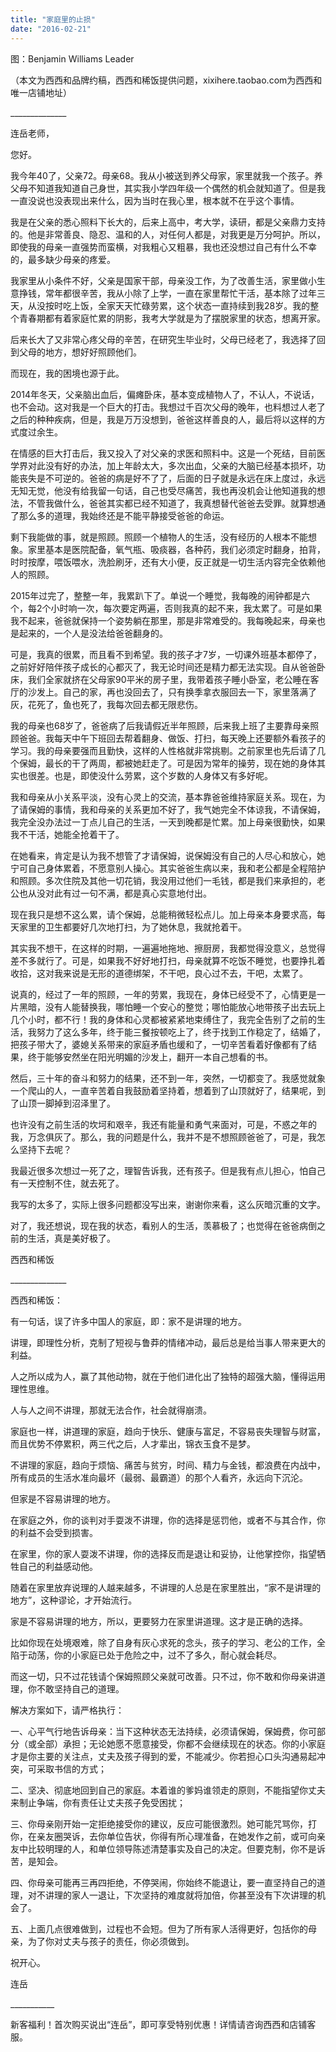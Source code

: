```yaml
---
title: "家庭里的止损"
date: "2016-02-21"
---
```


图：Benjamin Williams Leader

（本文为西西和品牌约稿，西西和稀饭提供问题，xixihere.taobao.com为西西和唯一店铺地址）

\_\_\_\_\_\_\_\_\_\_\_\_\_\_

连岳老师，

您好。

我今年40了，父亲72。母亲68。我从小被送到养父母家，家里就我一个孩子。养父母不知道我知道自己身世，其实我小学四年级一个偶然的机会就知道了。但是我一直没说也没表现出来什么，因为当时在我心里，根本就不在乎这个事情。

我是在父亲的悉心照料下长大的，后来上高中，考大学，读研，都是父亲鼎力支持的。他是非常善良、隐忍、温和的人，对任何人都是，对我更是万分呵护。所以，即使我的母亲一直强势而蛮横，对我粗心又粗暴，我也还没想过自己有什么不幸的，最多缺少母亲的疼爱。

我家里从小条件不好，父亲是国家干部，母亲没工作，为了改善生活，家里做小生意挣钱，常年都很辛苦，我从小除了上学，一直在家里帮忙干活，基本除了过年三天，从没按时吃上饭，全家天天忙碌劳累，这个状态一直持续到我28岁。我的整个青春期都有着家庭忙累的阴影，我考大学就是为了摆脱家里的状态，想离开家。

后来长大了又非常心疼父母的辛苦，在研究生毕业时，父母已经老了，我选择了回到父母的地方，想好好照顾他们。  
  

而现在，我的困境也源于此。

  
2014年冬天，父亲脑出血后，偏瘫卧床，基本变成植物人了，不认人，不说话，也不会动。这对我是一个巨大的打击。我想过千百次父母的晚年，也料想过人老了之后的种种疾病，但是，我是万万没想到，爸爸这样善良的人，最后将以这样的方式度过余生。

在情感的巨大打击后，我又投入了对父亲的求医和照料中。这是一个死结，目前医学界对此没有好的办法，加上年龄太大，多次出血，父亲的大脑已经基本损坏，功能丧失是不可逆的。爸爸的病是好不了了，后面的日子就是永远在床上度过，永远无知无觉，他没有给我留一句话，自己也受尽痛苦，我也再没机会让他知道我的想法，不管我做什么，爸爸其实都已经不知道了，我真想替代爸爸去受罪。就算想通了那么多的道理，我始终还是不能平静接受爸爸的命运。

  
剩下我能做的事，就是照顾。照顾一个植物人的生活，没有经历的人根本不能想象。家里基本是医院配备，氧气瓶、吸痰器，各种药，我们必须定时翻身，拍背，时时按摩，喂饭喂水，洗脸刷牙，还有大小便，反正就是一切生活内容完全依赖他人的照顾。

2015年过完了，整整一年，我累趴下了。单说一个睡觉，我每晚的闹钟都是六个，每2个小时响一次，每次要定两遍，否则我真的起不来，我太累了。可是如果我不起来，爸爸就保持一个姿势躺在那里，那是非常难受的。我每晚起来，母亲也是起来的，一个人是没法给爸爸翻身的。  
  

可是，我真的很累，而且看不到希望。我的孩子才7岁，一切课外班基本都停了，之前好好陪伴孩子成长的心都灭了，我无论时间还是精力都无法实现。自从爸爸卧床，我们全家就挤在父母家90平米的房子里，我带着孩子睡小卧室，老公睡在客厅的沙发上。自己的家，再也没回去了，只有换季拿衣服回去一下，家里落满了灰，花死了，鱼也死了，我每次回去都无限悲伤。

  
我的母亲也68岁了，爸爸病了后我请假近半年照顾，后来我上班了主要靠母亲照顾爸爸。我每天中午下班回去帮着翻身、做饭、打扫，每天晚上还要额外看孩子的学习。我的母亲要强而且勤快，这样的人性格就非常挑剔。之前家里也先后请了几个保姆，最长的干了两周，都被她赶走了。可是因为常年的操劳，现在她的身体其实也很差。也是，即使没什么劳累，这个岁数的人身体又有多好呢。  
  

我和母亲从小关系平淡，没有心灵上的交流，基本靠爸爸维持家庭关系。现在，为了请保姆的事情，我和母亲的关系更加不好了，我气她完全不体谅我，不请保姆，我完全没办法过一丁点儿自己的生活，一天到晚都是忙累。加上母亲很勤快，如果我不干活，她能全抢着干了。

在她看来，肯定是认为我不想管了才请保姆，说保姆没有自己的人尽心和放心，她宁可自己身体累着，不愿意别人操心。其实爸爸生病以来，我和老公都是全程陪护和照顾。多次住院及其他一切花销，我没用过他们一毛钱，都是我们来承担的，老公也从没对此有过一句不满，都是真心实意地付出。

现在我只是想不这么累，请个保姆，总能稍微轻松点儿。加上母亲本身要求高，每天家里的卫生都要好几次地打扫，为了她休息，我就抢着干。

其实我不想干，在这样的时期，一遍遍地拖地、擦厨房，我都觉得没意义，总觉得差不多就行了。可是，如果我不好好地打扫，母亲就算不吃饭不睡觉，也要挣扎着收拾，这对我来说是无形的道德绑架，不干吧，良心过不去，干吧，太累了。

  
说真的，经过了一年的照顾，一年的劳累，我现在，身体已经受不了，心情更是一片黑暗，没有人能替换我，哪怕睡一个安心的整觉；哪怕能放心地带孩子出去玩上几个小时，都不行！我的身体和心灵都被紧紧地束缚住了，我完全告别了之前的生活，我努力了这么多年，终于能三餐按顿吃上了，终于找到工作稳定了，结婚了，把孩子带大了，婆媳关系带来的家庭矛盾也缓和了，一切辛苦看着好像都有了结果，终于能够安然坐在阳光明媚的沙发上，翻开一本自己想看的书。

然后，三十年的奋斗和努力的结果，还不到一年，突然，一切都变了。我感觉就象一个爬山的人，一直辛苦着自我鼓励着坚持着，想着到了山顶就好了，结果呢，到了山顶一脚掉到沼泽里了。

  
也许没有之前生活的坎坷和艰辛，我还有能量和勇气来面对，可是，不惑之年的我，万念俱灰了。那么，我的问题是什么，我并不是不想照顾爸爸了，可是，我怎么坚持下去呢？

  
我最近很多次想过一死了之，理智告诉我，还有孩子。但是我有点儿担心，怕自己有一天控制不住，就去死了。

  
我写的太多了，实际上很多问题都没写出来，谢谢你来看，这么灰暗沉重的文字。

  
对了，我还想说，现在我的状态，看别人的生活，羡慕极了；也觉得在爸爸病倒之前的生活，真是美好极了。

西西和稀饭

\_\_\_\_\_\_\_\_\_\_\_\_\_\_

西西和稀饭：

有一句话，误了许多中国人的家庭，即：家不是讲理的地方。 

讲理，即理性分析，克制了短视与鲁莽的情绪冲动，最后总是给当事人带来更大的利益。 

人之所以成为人，赢了其他动物，就在于他们进化出了独特的超强大脑，懂得运用理性思维。

人与人之间不讲理，那就无法合作，社会就得崩溃。

家庭也一样，讲道理的家庭，趋向于快乐、健康与富足，不容易丧失理智与财富，而且优势不停累积，两三代之后，人才辈出，锦衣玉食不是梦。

不讲理的家庭，趋向于烦恼、痛苦与贫穷，时间、精力与金钱，都浪费在内战中，所有成员的生活水准向最坏（最弱、最霸道）的那个人看齐，永远向下沉沦。

但家是不容易讲理的地方。

在家庭之外，你的谈判对手耍泼不讲理，你的选择是惩罚他，或者不与其合作，你的利益不会受到损害。

在家里，你的家人耍泼不讲理，你的选择反而是退让和妥协，让他掌控你，指望牺牲自己的利益感动他。

随着在家里放弃说理的人越来越多，不讲理的人总是在家里胜出，“家不是讲理的地方”，这种谬论，才开始流行。

家是不容易讲理的地方，所以，更要努力在家里讲道理。这才是正确的选择。

比如你现在处境艰难，除了自身有灰心求死的念头，孩子的学习、老公的工作，全陷于动荡，你的小家庭已处于危险之中，过不了多久，耐心就会耗尽。

而这一切，只不过花钱请个保姆照顾父亲就可改善。只不过，你不敢和你母亲讲道理，你不敢坚持自己的道理。

解决方案如下，请严格执行：

一、心平气行地告诉母亲：当下这种状态无法持续，必须请保姆，保姆费，你可部分（或全部）承担；无论她愿不愿意接受，你都不会继续现在的状态。你的小家庭才是你主要的关注点，丈夫及孩子得到的爱，不能减少。你若担心口头沟通易起冲突，可采取书信的方式；

二、坚决、彻底地回到自己的家庭。本着谁的爹妈谁领走的原则，不能指望你丈夫来制止争端，你有责任让丈夫孩子免受困扰；

三、你母亲刚开始一定拒绝接受你的建议，反应可能很激烈。她可能咒骂你，打你，在亲友圈哭诉，去你单位告状，你得有所心理准备，在她发作之前，或可向亲友中比较明理的人，和单位领导陈述清楚事实及自己的决定。但要克制，你不是诉苦，是知会。

四、你母亲可能再三再四拒绝，不停哭闹，你始终不能退让，要一直坚持自己的道理，对不讲理的家人一退让，下次坚持的难度就将加倍，你甚至没有下次讲理的机会了。

五、上面几点很难做到，过程也不会短。但为了所有家人活得更好，包括你的母亲，为了你对丈夫与孩子的责任，你必须做到。

祝开心。

连岳

\_\_\_\_\_\_\_\_\_\_\_

新客福利！首次购买说出“连岳”，即可享受特别优惠！详情请咨询西西和店铺客服。
